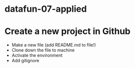 # datafun-07-applied

# Create a new project in Github
- Make a new file (add README.md to file!)
- Clone down the file to machine
- Activate the environment
- Add gitignore

# 
